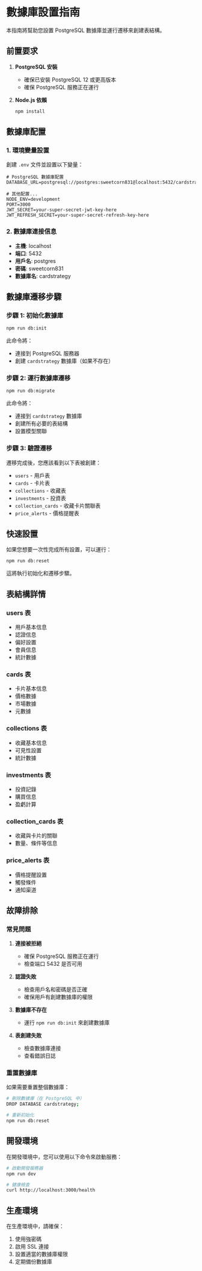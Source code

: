 # 數據庫設置指南

本指南將幫助您設置 PostgreSQL 數據庫並運行遷移來創建表結構。

## 前置要求

1. **PostgreSQL 安裝**
   - 確保已安裝 PostgreSQL 12 或更高版本
   - 確保 PostgreSQL 服務正在運行

2. **Node.js 依賴**
   ```bash
   npm install
   ```

## 數據庫配置

### 1. 環境變量設置

創建 `.env` 文件並設置以下變量：

```env
# PostgreSQL 數據庫配置
DATABASE_URL=postgresql://postgres:sweetcorn831@localhost:5432/cardstrategy

# 其他配置...
NODE_ENV=development
PORT=3000
JWT_SECRET=your-super-secret-jwt-key-here
JWT_REFRESH_SECRET=your-super-secret-refresh-key-here
```

### 2. 數據庫連接信息

- **主機**: localhost
- **端口**: 5432
- **用戶名**: postgres
- **密碼**: sweetcorn831
- **數據庫名**: cardstrategy

## 數據庫遷移步驟

### 步驟 1: 初始化數據庫

```bash
npm run db:init
```

此命令將：
- 連接到 PostgreSQL 服務器
- 創建 `cardstrategy` 數據庫（如果不存在）

### 步驟 2: 運行數據庫遷移

```bash
npm run db:migrate
```

此命令將：
- 連接到 `cardstrategy` 數據庫
- 創建所有必要的表結構
- 設置模型關聯

### 步驟 3: 驗證遷移

遷移完成後，您應該看到以下表被創建：

- `users` - 用戶表
- `cards` - 卡片表
- `collections` - 收藏表
- `investments` - 投資表
- `collection_cards` - 收藏卡片關聯表
- `price_alerts` - 價格提醒表

## 快速設置

如果您想要一次性完成所有設置，可以運行：

```bash
npm run db:reset
```

這將執行初始化和遷移步驟。

## 表結構詳情

### users 表
- 用戶基本信息
- 認證信息
- 偏好設置
- 會員信息
- 統計數據

### cards 表
- 卡片基本信息
- 價格數據
- 市場數據
- 元數據

### collections 表
- 收藏基本信息
- 可見性設置
- 統計數據

### investments 表
- 投資記錄
- 購買信息
- 盈虧計算

### collection_cards 表
- 收藏與卡片的關聯
- 數量、條件等信息

### price_alerts 表
- 價格提醒設置
- 觸發條件
- 通知渠道

## 故障排除

### 常見問題

1. **連接被拒絕**
   - 確保 PostgreSQL 服務正在運行
   - 檢查端口 5432 是否可用

2. **認證失敗**
   - 檢查用戶名和密碼是否正確
   - 確保用戶有創建數據庫的權限

3. **數據庫不存在**
   - 運行 `npm run db:init` 來創建數據庫

4. **表創建失敗**
   - 檢查數據庫連接
   - 查看錯誤日誌

### 重置數據庫

如果需要重置整個數據庫：

```bash
# 刪除數據庫（在 PostgreSQL 中）
DROP DATABASE cardstrategy;

# 重新初始化
npm run db:reset
```

## 開發環境

在開發環境中，您可以使用以下命令來啟動服務：

```bash
# 啟動開發服務器
npm run dev

# 健康檢查
curl http://localhost:3000/health
```

## 生產環境

在生產環境中，請確保：

1. 使用強密碼
2. 啟用 SSL 連接
3. 設置適當的數據庫權限
4. 定期備份數據庫
